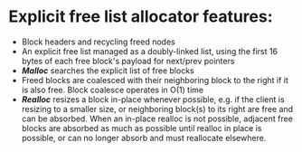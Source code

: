 # Explicit free list allocator features:

- Block headers and recycling freed nodes
- An explicit free list managed as a doubly-linked list, using the first 16 bytes of each free block's payload for next/prev pointers
- ***Malloc*** searches the explicit list of free blocks
- Freed blocks are coalesced with their neighboring block to the right if it is also free. Block coalesce operates in O(1) time
- ***Realloc*** resizes a block in-place whenever possible, e.g. if the client is resizing to a smaller size, or neighboring block(s) to its right are free and can be absorbed. When an in-place realloc is not possible, adjacent free blocks are absorbed as much as possible until realloc in place is possible, or can no longer absorb and must reallocate elsewhere.
